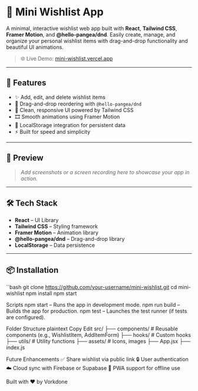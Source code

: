 # 📝 Mini Wishlist App

A minimal, interactive wishlist web app built with **React**, **Tailwind CSS**, **Framer Motion**, and **@hello-pangea/dnd**. Easily create, manage, and organize your personal wishlist items with drag-and-drop functionality and beautiful UI animations.

> 🌐 Live Demo: [mini-wishlist.vercel.app](https://mini-wishlist.vercel.app/)

---

## 🚀 Features

- ✨ Add, edit, and delete wishlist items  
- 🔀 Drag-and-drop reordering with `@hello-pangea/dnd`  
- 🎨 Clean, responsive UI powered by Tailwind CSS  
- 🎞️ Smooth animations using Framer Motion  
- 💾 LocalStorage integration for persistent data  
- ⚡️ Built for speed and simplicity  

---

## 📸 Preview

> _Add screenshots or a screen recording here to showcase your app in action._

---

## 🛠️ Tech Stack

- **React** – UI Library  
- **Tailwind CSS** – Styling framework  
- **Framer Motion** – Animation library  
- **@hello-pangea/dnd** – Drag-and-drop library  
- **LocalStorage** – Data persistence  

---

## 📦 Installation

``bash
git clone https://github.com/your-username/mini-wishlist.git
cd mini-wishlist
npm install
npm start

Scripts
npm start – Runs the app in development mode.
npm run build – Builds the app for production.
npm test – Launches the test runner (if tests are configured).

Folder Structure
plaintext
Copy
Edit
src/
├── components/        # Reusable components (e.g., WishlistItem, AddItemForm)
├── hooks/             # Custom hooks
├── utils/             # Utility functions
├── assets/            # Icons, images
├── App.jsx
├── index.js

 Future Enhancements
✅ Share wishlist via public link
🔒 User authentication
☁️ Cloud sync with Firebase or Supabase
📱 PWA support for offline use

Built with ❤️ by Vorkdone
